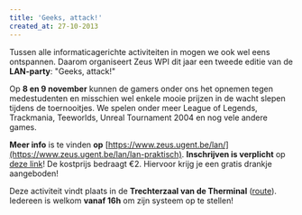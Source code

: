 ```yaml
---
title: 'Geeks, attack!'
created_at: 27-10-2013
---
```


Tussen alle informaticagerichte activiteiten in mogen we ook wel eens ontspannen. Daarom organiseert Zeus WPI dit jaar een tweede editie van de **LAN-party**: "Geeks, attack!"

Op **8 en 9 november** kunnen de gamers onder ons het opnemen tegen medestudenten en misschien wel enkele mooie prijzen in de wacht slepen tijdens de toernooitjes. We spelen onder meer League of Legends, Trackmania, Teeworlds, Unreal Tournament 2004 en nog vele andere games.

**Meer info** is te vinden **op** [https://www.zeus.ugent.be/lan/](https://www.zeus.ugent.be/lan/lan-praktisch). **Inschrijven is verplicht** op [deze link](https://zeus.ugent.be/lan/inschrijven/ "https://zeus.ugent.be/lan/inschrijven/")! De kostprijs bedraagt €2\. Hiervoor krijg je een gratis drankje aangeboden!

Deze activiteit vindt plaats in de **Trechterzaal van de Therminal** ([route](https://goo.gl/maps/BYjls "route")). Iedereen is welkom **vanaf 16h** om zijn systeem op te stellen!
